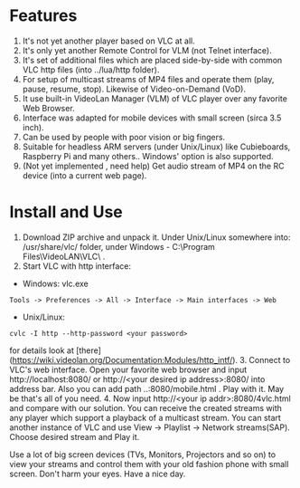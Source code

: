 # Features
1. It's not yet another player based on VLC at all.
2. It's only yet another Remote Control for VLM (not Telnet interface).
3. It's set of additional files which are placed side-by-side with common VLC http files (into ../lua/http folder).
4. For setup of multicast streams of MP4 files and operate them (play, pause, resume, stop). Likewise of Video-on-Demand (VoD).
5. It use built-in VideoLan Manager (VLM) of VLC player over any favorite Web Browser.
6. Interface was adapted for mobile devices with small screen (sirca 3.5 inch).
7. Can be used by people with poor vision or big fingers.
8. Suitable for headless ARM servers (under Unix/Linux) like Cubieboards, Raspberry Pi and many others.. Windows' option is also supported.
9. (Not yet implemented , need help) Get audio stream of MP4 on the RC device (into a current web page).

# Install and Use
1. Download ZIP archive and unpack it. Under Unix/Linux somewhere into: /usr/share/vlc/ folder, under Windows - C:\Program Files\VideoLAN\VLC\ .
2. Start VLC with http interface:
 * Windows: vlc.exe
  ```
  Tools -> Preferences -> All -> Interface -> Main interfaces -> Web
  ```
 * Unix/Linux: 
  ```
  cvlc -I http --http-password <your password>
  ```
 for details look at [there] (https://wiki.videolan.org/Documentation:Modules/http_intf/).
3. Connect to VLC's web interface. Open your favorite web browser and input http://localhost:8080/ or http://\<your desired ip address\>:8080/ into address bar. Also you can add path ..:8080/mobile.html . Play with it. May be that's all of you need.
4. Now input http://\<your ip addr\>:8080/4vlc.html and compare with our solution. You can receive the created streams with any player which support a playback of a multicast stream. You can start another instance of VLC and use View -> Playlist -> Network streams(SAP). Choose desired stream and Play it.

Use a lot of big screen devices (TVs, Monitors, Projectors and so on) to view your streams and control them with your old fashion phone with small screen. Don't harm your eyes. Have a nice day.
